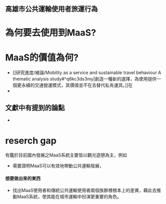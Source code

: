## 高雄市公共運輸使用者旅運行為
# 為何要去使用到MaaS?

# MaaS的價值為何?
- [[研究進度/緒論/Mobility as a service and sustainable travel behaviour A thematic analysis study#^q6kc3ds3my|創造一種新的選擇，為使用提供一個更永續的交通營運模式，其價值並不在去替代私有運具。]]在
- 

## 文獻中有提到的論點
- 


# reserch gap
有鑑於目前國內發展之MaaS系統主要皆以觀光遊憩為主，例如
- 需要證明MaaS可以有效地帶動公共運輸發展，





#### 想要做出來的東西
- 找出MaaS使用者和傳統公共運輸使用者兩個族群裡根本上的差異，藉此去推動MaaS系統，使其能在城市運輸中扮演更重要的角色。